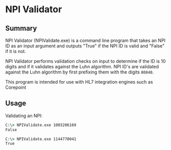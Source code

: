 # NPI Validator
## Summary
NPI Validator (NPIValidate.exe) is a command line program that takes an NPI ID as an input argument and outputs "True" if the NPI ID is valid and "False" if it is not.

NPI Validator performs validation checks on input to determine if the ID is 10 digits and if it validates against the Luhn algorithm. NPI ID's are validated against the Luhn algorithm by first prefixing them with the digits `80840`.

This program is intended for use with HL7 integration engines such as Corepoint

## Usage
Validating an NPI:  
```cmd
C:\> NPIValidate.exe 1003206169
False
```

```cmd
C:\> NPIValidate.exe 1144770041
True
```